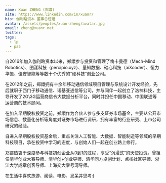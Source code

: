 ```yaml
---
name: Xuan ZHENG (郑譞)
site: https://www.linkedin.com/in/xuanr/
bio: 伽利略资本 董事总经理
avatar: /assets/peoples/xuan-zheng/avatar.jpg
email: zheng@xuanr.net
twitter: 
tags:
  - lp
  - pa5
---
```


自2016年加入伽利略资本以来，郑譞参与投资和管理了梅卡曼德（Mech-Mind Robotics）、图漾科技（percipio.xyz）、量知数据、硅心科技（aiXcoder）、恒力华振、佳安智能等等数十个优秀的“硬科技”创业公司。

在2012年之前，郑譞拥有十余年移动通信领域项目管理与系统设计开发经验，先后就职于西门子移动通信、诺基亚通信等公司，并与同伴一起创立了洛神科技，主导开发了2G\3G运营商信令大数据分析平台，同时并担任中国移动、中国联通等运营商的技术顾问。

在加入早期股权投资之前，郑譞作为合伙人参与多支证券市场基金，主要从公开市场信息、数量化分析等角度对证券市场进行调研，拥有丰富的行业研究、上市公司研究的经验。

自进入早期股权投资基金后，重点关注人工智能、大数据、智能制造等领域的早期科技项目，承在投资中学习的态度，与创始人们一起在创业路上修行。

郑譞热衷于深度参与科技初创企业从0到1的过程，享受“沉浸式”的天使投资。曾担任清华创业大赛导师、清华创+创业导师、清华同方卓创计划、点栈社区导师、浙江大学成章创客导师、上海交大零号湾导师。

在生活中喜欢旅游、阅读、电影、发呆并思考:)
